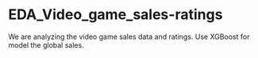 # EDA_Video_game_sales-ratings
We are analyzing the video game sales data and ratings. Use XGBoost for model the global sales.
